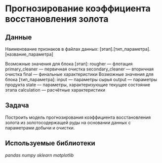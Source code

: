 # Прогнозирование коэффициента восстановления золота


## Данные

Наименование признаков в файлах данных:
[этап].[тип_параметра].[название_параметра]

Возможные значения для блока [этап]:
rougher — флотация
primary_cleaner — первичная очистка
secondary_cleaner — вторичная очистка
final — финальные характеристики
Возможные значения для блока [тип_параметра]:
input — параметры сырья
output — параметры продукта
state — параметры, характеризующие текущее состояние этапа
calculation — расчётные характеристики

## Задача

Построить модель прогнозирования коэффициента восстановления золота из золотосодержащей руды на основании данных с параметрами добычи и очистки.

## Используемые библиотеки
*pandas*
*numpy*
*sklearn*
*matplotlib*